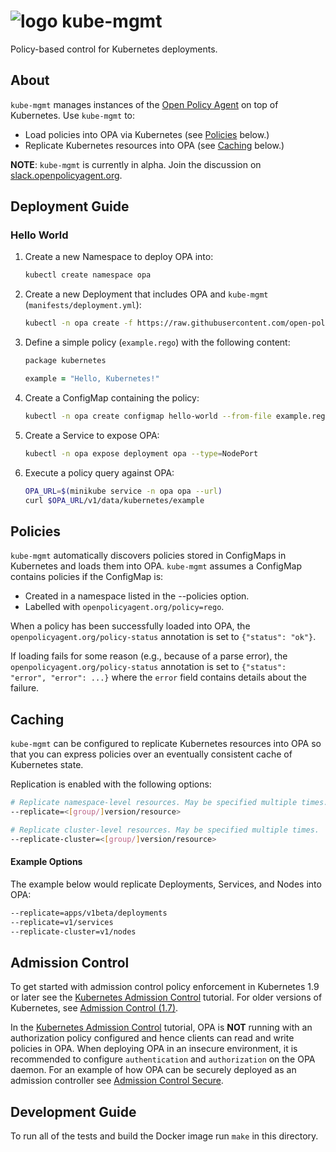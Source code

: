 # ![logo](./logo/logo.png) kube-mgmt

Policy-based control for Kubernetes deployments.

## About

`kube-mgmt` manages instances of the [Open Policy Agent](https://github.com/open-policy-agent/opa) on top of Kubernetes. Use `kube-mgmt` to:

- Load policies into OPA via Kubernetes (see [Policies](#policies) below.)
- Replicate Kubernetes resources into OPA (see [Caching](#caching) below.)

**NOTE**: `kube-mgmt` is currently in alpha. Join the discussion on [slack.openpolicyagent.org](http://slack.openpolicyagent.org).

## Deployment Guide

### Hello World

1. Create a new Namespace to deploy OPA into:

    ```bash
    kubectl create namespace opa
    ```

1. Create a new Deployment that includes OPA and `kube-mgmt` (`manifests/deployment.yml`):

    ```bash
    kubectl -n opa create -f https://raw.githubusercontent.com/open-policy-agent/kube-mgmt/master/manifests/deployment.yml
    ```

1. Define a simple policy (`example.rego`) with the following content:

    ```ruby
    package kubernetes

    example = "Hello, Kubernetes!"
    ```

1. Create a ConfigMap containing the policy:

    ```bash
    kubectl -n opa create configmap hello-world --from-file example.rego
    ```

1. Create a Service to expose OPA:

    ```bash
    kubectl -n opa expose deployment opa --type=NodePort
    ```

1. Execute a policy query against OPA:

    ```bash
    OPA_URL=$(minikube service -n opa opa --url)
    curl $OPA_URL/v1/data/kubernetes/example
    ```

## Policies

`kube-mgmt` automatically discovers policies stored in ConfigMaps in Kubernetes
and loads them into OPA. `kube-mgmt` assumes a ConfigMap contains policies if
the ConfigMap is:

- Created in a namespace listed in the --policies option.
- Labelled with `openpolicyagent.org/policy=rego`.

When a policy has been successfully loaded into OPA, the
`openpolicyagent.org/policy-status` annotation is set to `{"status": "ok"}`.

If loading fails for some reason (e.g., because of a parse error), the
`openpolicyagent.org/policy-status` annotation is set to `{"status": "error",
"error": ...}` where the `error` field contains details about the failure.

## Caching

`kube-mgmt` can be configured to replicate Kubernetes resources into OPA so that
you can express policies over an eventually consistent cache of Kubernetes
state.

Replication is enabled with the following options:

```bash
# Replicate namespace-level resources. May be specified multiple times.
--replicate=<[group/]version/resource>

# Replicate cluster-level resources. May be specified multiple times.
--replicate-cluster=<[group/]version/resource>
```

#### Example Options

The example below would replicate Deployments, Services, and Nodes into OPA:

```bash
--replicate=apps/v1beta/deployments
--replicate=v1/services
--replicate-cluster=v1/nodes
```

## Admission Control

To get started with admission control policy enforcement in Kubernetes 1.9 or later see the [Kubernetes Admission Control](http://www.openpolicyagent.org/docs/kubernetes-admission-control.html) tutorial. For older versions of Kubernetes, see [Admission Control (1.7)](./docs/admission-control-1.7.md).

In the [Kubernetes Admission Control](http://www.openpolicyagent.org/docs/kubernetes-admission-control.html) tutorial, OPA is **NOT** running with an authorization policy configured and hence clients can read and write policies in OPA. When deploying OPA in an insecure environment, it is recommended to configure `authentication` and `authorization` on the OPA daemon. For an example of how OPA can be securely deployed as an admission controller see [Admission Control Secure](./docs/admission-control-secure.md).

## Development Guide

To run all of the tests and build the Docker image run `make` in this directory.
